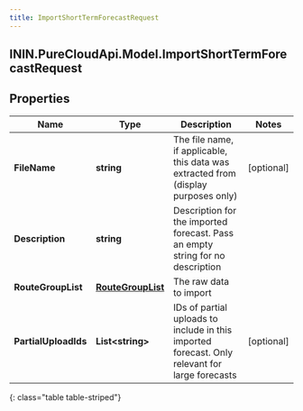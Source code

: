 ```yaml
---
title: ImportShortTermForecastRequest
---
```

## ININ.PureCloudApi.Model.ImportShortTermForecastRequest

## Properties

|Name | Type | Description | Notes|
|------------ | ------------- | ------------- | -------------|
| **FileName** | **string** | The file name, if applicable, this data was extracted from (display purposes only) | [optional] |
| **Description** | **string** | Description for the imported forecast.  Pass an empty string for no description | |
| **RouteGroupList** | [**RouteGroupList**](RouteGroupList.html) | The raw data to import | |
| **PartialUploadIds** | **List&lt;string&gt;** | IDs of partial uploads to include in this imported forecast.  Only relevant for large forecasts | [optional] |
{: class="table table-striped"}


